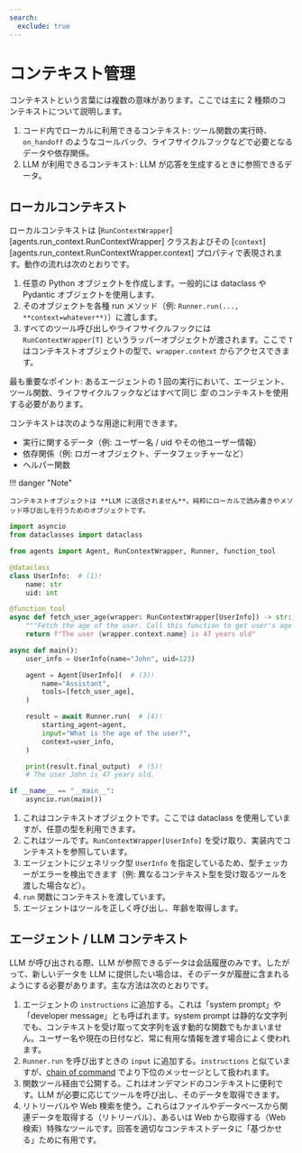 ```yaml
---
search:
  exclude: true
---
```

# コンテキスト管理

コンテキストという言葉には複数の意味があります。ここでは主に 2 種類のコンテキストについて説明します。

1. コード内でローカルに利用できるコンテキスト: ツール関数の実行時、`on_handoff` のようなコールバック、ライフサイクルフックなどで必要となるデータや依存関係。
2. LLM が利用できるコンテキスト: LLM が応答を生成するときに参照できるデータ。

## ローカルコンテキスト

ローカルコンテキストは [`RunContextWrapper`][agents.run_context.RunContextWrapper] クラスおよびその [`context`][agents.run_context.RunContextWrapper.context] プロパティで表現されます。動作の流れは次のとおりです。

1. 任意の Python オブジェクトを作成します。一般的には dataclass や Pydantic オブジェクトを使用します。
2. そのオブジェクトを各種 run メソッド（例: `Runner.run(..., **context=whatever**)`）に渡します。
3. すべてのツール呼び出しやライフサイクルフックには `RunContextWrapper[T]` というラッパーオブジェクトが渡されます。ここで `T` はコンテキストオブジェクトの型で、`wrapper.context` からアクセスできます。

最も重要なポイント: あるエージェントの 1 回の実行において、エージェント、ツール関数、ライフサイクルフックなどはすべて同じ _型_ のコンテキストを使用する必要があります。

コンテキストは次のような用途に利用できます。

-   実行に関するデータ（例: ユーザー名 / uid やその他ユーザー情報）
-   依存関係（例: ロガーオブジェクト、データフェッチャーなど）
-   ヘルパー関数

!!! danger "Note"

    コンテキストオブジェクトは **LLM に送信されません**。純粋にローカルで読み書きやメソッド呼び出しを行うためのオブジェクトです。

```python
import asyncio
from dataclasses import dataclass

from agents import Agent, RunContextWrapper, Runner, function_tool

@dataclass
class UserInfo:  # (1)!
    name: str
    uid: int

@function_tool
async def fetch_user_age(wrapper: RunContextWrapper[UserInfo]) -> str:  # (2)!
    """Fetch the age of the user. Call this function to get user's age information."""
    return f"The user {wrapper.context.name} is 47 years old"

async def main():
    user_info = UserInfo(name="John", uid=123)

    agent = Agent[UserInfo](  # (3)!
        name="Assistant",
        tools=[fetch_user_age],
    )

    result = await Runner.run(  # (4)!
        starting_agent=agent,
        input="What is the age of the user?",
        context=user_info,
    )

    print(result.final_output)  # (5)!
    # The user John is 47 years old.

if __name__ == "__main__":
    asyncio.run(main())
```

1. これはコンテキストオブジェクトです。ここでは dataclass を使用していますが、任意の型を利用できます。
2. これはツールです。`RunContextWrapper[UserInfo]` を受け取り、実装内でコンテキストを参照しています。
3. エージェントにジェネリック型 `UserInfo` を指定しているため、型チェッカーがエラーを検出できます（例: 異なるコンテキスト型を受け取るツールを渡した場合など）。
4. `run` 関数にコンテキストを渡しています。
5. エージェントはツールを正しく呼び出し、年齢を取得します。

## エージェント / LLM コンテキスト

LLM が呼び出される際、LLM が参照できるデータは会話履歴のみです。したがって、新しいデータを LLM に提供したい場合は、そのデータが履歴に含まれるようにする必要があります。主な方法は次のとおりです。

1. エージェントの `instructions` に追加する。これは「system prompt」や「developer message」とも呼ばれます。system prompt は静的な文字列でも、コンテキストを受け取って文字列を返す動的な関数でもかまいません。ユーザー名や現在の日付など、常に有用な情報を渡す場合によく使われます。
2. `Runner.run` を呼び出すときの `input` に追加する。`instructions` と似ていますが、[chain of command](https://cdn.openai.com/spec/model-spec-2024-05-08.html#follow-the-chain-of-command) でより下位のメッセージとして扱われます。
3. 関数ツール経由で公開する。これはオンデマンドのコンテキストに便利です。LLM が必要に応じてツールを呼び出し、そのデータを取得できます。
4. リトリーバルや Web 検索を使う。これらはファイルやデータベースから関連データを取得する（リトリーバル）、あるいは Web から取得する（Web 検索）特殊なツールです。回答を適切なコンテキストデータに「基づかせる」ために有用です。